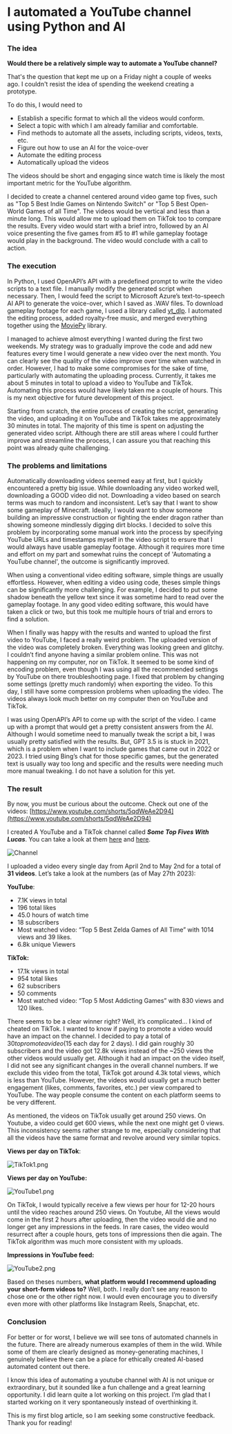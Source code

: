 # I automated a YouTube channel using Python and AI

### The idea

**Would there be a relatively simple way to automate a YouTube channel?** 

That's the question that kept me up on a Friday night a couple of weeks ago. I couldn't resist the idea of spending the weekend creating a prototype.

To do this, I would need to 

- Establish a specific format to which all the videos would conform.
- Select a topic with which I am already familiar and comfortable.
- Find methods to automate all the assets, including scripts, videos, texts, etc.
- Figure out how to use an AI for the voice-over
- Automate the editing process
- Automatically upload the videos

The videos should be short and engaging since watch time is likely the most important metric for the YouTube algorithm.

I decided to create a channel centered around video game top fives, such as "Top 5 Best Indie Games on Nintendo Switch" or "Top 5 Best Open-World Games of all Time". The videos would be vertical and less than a minute long. This would allow me to upload them on TikTok too to compare the results. Every video would start with a brief intro, followed by an AI voice presenting the five games from #5 to #1 while gameplay footage would play in the background. The video would conclude with a call to action.

### The execution

In Python, I used OpenAPI’s API with a predefined prompt to write the video scripts to a text file. I manually modify the generated script when necessary. Then, I would feed the script to Microsoft Azure’s text-to-speech AI API to generate the voice-over, which I saved as .WAV files. To download gameplay footage for each game, I used a library called [yt_dlp](https://github.com/yt-dlp/yt-dlp). I automated the editing process, added royalty-free music, and merged everything together using the [MoviePy](https://github.com/Zulko/moviepy) library.

I managed to achieve almost everything I wanted during the first two weekends. My strategy was to gradually improve the code and add new features every time I would generate a new video over the next month. You can clearly see the quality of the video improve over time when watched in order. However, I had to make some compromises for the sake of time, particularly with automating the uploading process. Currently, it takes me about 5 minutes in total to upload a video to YouTube and TikTok. Automating this process would have likely taken me a couple of hours. This is my next objective for future development of this project.

Starting from scratch, the entire process of creating the script, generating the video, and uploading it on YouTube and TikTok takes me approximately 30 minutes in total. The majority of this time is spent on adjusting the generated video script. Although there are still areas where I could further improve and streamline the process, I can assure you that reaching this point was already quite challenging.

### The problems and limitations

Automatically downloading videos seemed easy at first, but I quickly encountered a pretty big issue. While downloading any video worked well, downloading a GOOD video did not. Downloading a video based on search terms was much to random and inconsistent. Let’s say that I want to show some gameplay of Minecraft. Ideally, I would want to show someone building an impressive construction or fighting the ender dragon rather than showing someone mindlessly digging dirt blocks. I decided to solve this problem by incorporating some manual work into the process by specifying YouTube URLs and timestamps myself in the video script to ersure that I would always have usable gameplay footage. Although it requires more time and effort on my part and somewhat ruins the concept of 'Automating a YouTube channel', the outcome is significantly improved.

When using a conventional video editing software, simple things are usually effortless. However, when editing a video using code, theses simple things can be significantly more challenging. For example, I decided to put some shadow beneath the yellow text since it was sometime hard to read over the gameplay footage. In any good video editing software, this would have taken a click or two, but this took me multiple hours of trial and errors to find a solution.

When I finally was happy with the results and wanted to upload the first video to YouTube, I faced a really weird problem. The uploaded version of the video was completely broken. Everything was looking green and glitchy. I couldn’t find anyone having a similar problem online. This was not happening on my computer, nor on TikTok. It seemed to be some kind of encoding problem, even though I was using all the recommended settings by YouTube on there troubleshooting page. I fixed that problem by changing some settings (pretty much randomly) when exporting the video. To this day, I still have some compression problems when uploading the video. The videos always look much better on my computer then on YouTube and TikTok.

I was using OpenAPI’s API to come up with the script of the video. I came up with a prompt that would get a pretty consistent answers from the AI. Although I would sometime need to manually tweak the script a bit, I was usually pretty satisfied with the results. But, GPT 3.5 is is stuck in 2021, which is a problem when I want to include games that came out in 2022 or 2023. I tried using Bing’s chat for those specific games, but the generated text is usually way too long and specific and the results were needing much more manual tweaking. I do not have a solution for this yet.

### The result

By now, you must be curious about the outcome. Check out one of the videos: [https://www.youtube.com/shorts/5qdWeAe2D94](https://www.youtube.com/shorts/5qdWeAe2D94) 

I created A YouTube and a TikTok channel called ***Some Top Fives With Lucas***. You can take a look at them [here](https://www.youtube.com/@SomeTopFivesWithLucas) and [here](https://www.tiktok.com/@sometopfiveswithlucas).

![Channel](./images/Channel.png)

I uploaded a video every single day from April 2nd to May 2nd for a total of **31 videos**. Let’s take a look at the numbers (as of May 27th 2023):

**YouTube**:

- 7.1K views in total
- 196 total likes
- 45.0 hours of watch time
- 18 subscribers
- Most watched video: “Top 5 Best Zelda Games of All Time” with 1014 views and 39 likes.
- 6.8k unique Viewers

**TikTok:**

- 17.1k views in total
- 954 total likes
- 62 subscribers
- 50 comments
- Most watched video: “Top 5 Most Addicting Games” with 830 views and 120 likes.

There seems to be a clear winner right? Well, it’s complicated… I kind of cheated on TikTok. I wanted to know if paying to promote a video would have an impact on the channel. I decided to pay a total of $30 to promote a video ($15 each day for 2 days). I did gain roughly 30 subscribers and the video got 12.8k views instead of the ~250 views the other videos would usually get. Although it had an impact on the video itself, I did not see any significant changes in the overall channel numbers. If we exclude this video from the total, TikTok got around 4.3k total views, which is less than YouTube. However, the videos would usually get a much better engagement (likes, comments, favorites, etc.) per view compared to YouTube. The way people consume the content on each platform seems to be very different.

As mentioned, the videos on TikTok usually get around 250 views. On Youtube, a video could get 600 views, while the next one might get 0 views. This inconsistency seems rather strange to me, especially considering that all the videos have the same format and revolve around very similar topics.

**Views per day on TikTok**:

![TikTok1.png](./images/TikTok1.png)

**Views per day on YouTube:**

![YouTube1.png](./images/YouTube1.png)

On TikTok, I would typically receive a few views per hour for 12-20 hours until the video reaches around 250 views. On Youtube, All the views would come in the first 2 hours after uploading, then the video would die and no longer get any impressions in the feeds. In rare cases, the video would resurrect after a couple hours, gets tons of impressions then die again. The TikTok algorithm was much more consistent with my uploads.

**Impressions in YouTube feed:**

![YouTube2.png](./images/YouTube2.png)

Based on theses numbers, **what platform would I recommend uploading your short-form videos to?** Well, both. I really don’t see any reason to chose one or the other right now. I would even encourage you to diversify even more with other platforms like Instagram Reels, Snapchat, etc.

### Conclusion

For better or for worst, I believe we will see tons of automated channels in the future. There are already numerous examples of them in the wild. While some of them are clearly designed as money-generating machines, I genuinely believe there can be a place for ethically created AI-based automated content out there.

I know this idea of automating a youtube channel with AI is not unique or extraordinary, but it sounded like a fun challenge and a great learning opportunity. I did learn quite a lot working on this project. I’m glad that I started working on it very spontaneously instead of overthinking it. 

This is my first blog article, so I am seeking some constructive feedback. Thank you for reading!
